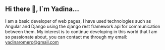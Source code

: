 ## Hi there 👋, I`m Yadina...
I am a basic developer of web pages, I have used technologies such as Angular and Django using the django rest framework api for communication between them. My interest is to continue developing in this world that I am so passionate about, you can contact me through my email: yadinaromero@gmail.com
<!--
**yadiloc/yadiloc** is a ✨ _special_ ✨ repository because its `README.md` (this file) appears on your GitHub profile.

Here are some ideas to get you started:

- 🔭 I’m currently working on ...
- 🌱 I’m currently learning ...
- 👯 I’m looking to collaborate on ...
- 🤔 I’m looking for help with ...
- 💬 Ask me about ...
- 📫 How to reach me: ...
- 😄 Pronouns: ...
- ⚡ Fun fact: ...
-->
